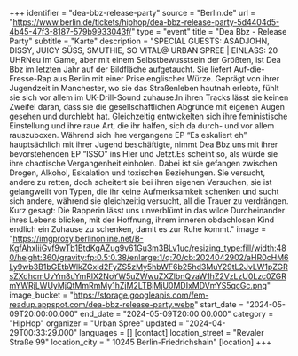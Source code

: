 +++
identifier = "dea-bbz-release-party"
source = "Berlin.de"
url = "https://www.berlin.de/tickets/hiphop/dea-bbz-release-party-5d4404d5-4b45-47f3-8187-579b9933043f/"
type = "event"
title = "Dea Bbz - Release Party"
subtitle = "Karte"
description = "SPECIAL GUESTS: ASADJOHN, DISSY, JUICY SÜSS, SMUTHIE, SO VITAL@ URBAN SPREE | EINLASS: 20 UHRNeu im Game, aber mit einem Selbstbewusstsein der Größten, ist Dea Bbz im letzten Jahr auf der Bildfläche aufgetaucht. Sie liefert Auf-die-Fresse-Rap aus Berlin mit einer Prise englischer Würze. Geprägt von ihrer Jugendzeit in Manchester, wo sie das Straßenleben hautnah erlebte, fühlt sie sich vor allem im UK-Drill-Sound zuhause.In ihren Tracks lässt sie keinen Zweifel daran, dass sie die gesellschaftlichen Abgründe mit eigenen Augen gesehen und durchlebt hat. Gleichzeitig entwickelten sich ihre feministische Einstellung und ihre raue Art, die ihr halfen, sich da durch- und vor allem rauszuboxen. Während sich ihre vergangene EP “Es eskaliert eh” hauptsächlich mit ihrer Jugend beschäftigte, nimmt Dea Bbz uns mit ihrer bevorstehenden EP “ISSO” ins Hier und Jetzt.Es scheint so, als würde sie ihre chaotische Vergangenheit einholen. Dabei ist sie gefangen zwischen Drogen, Alkohol, Eskalation und toxischen Beziehungen. Sie versucht, andere zu retten, doch scheitert sie bei ihren eigenen Versuchen, sie ist gelangweilt von Typen, die ihr keine Aufmerksamkeit schenken und sucht sich andere, während sie gleichzeitig versucht, all die Trauer zu verdrängen. Kurz gesagt: Die Rapperin lässt uns unverblümt in das wilde Durcheinander ihres Lebens blicken, mit der Hoffnung, ihrem inneren obdachlosen Kind endlich ein Zuhause zu schenken, damit es zur Ruhe kommt."
image = "https://imgproxy.berlinonline.net/B-KgfAhxliiGvf9wTb1BtdKgAZug9v61Gu3m3BLv1uc/resizing_type:fill/width:480/height:360/gravity:fp:0.5:0.38/enlarge:1/q:70/cb:2024042902/aHR0cHM6Ly9wb3B1bGEtbWlkZGxld2FyZS5zMy5hbWF6b25hd3MuY29tL2JvLW1pZGRsZXdhcmUvYm8uYmRlX2NoYW5uZWwuZXZlbnQvaW1hZ2VzLzU0Lzc0ZGRmYWRjLWUyMjQtMmRmMy1hZjM2LTBjMjU0MDIxMDVmYS5qcGc.png"
image_bucket = "https://storage.googleapis.com/fem-readup.appspot.com/dea-bbz-release-party.webp"
start_date = "2024-05-09T20:00:00.000"
end_date = "2024-05-09T20:00:00.000"
category = "HipHop"
organizer = "Urban Spree"
updated = "2024-04-29T00:33:29.000"
languages = []
[contact]
location_street = "Revaler Straße 99"
location_city = " 10245 Berlin-Friedrichshain"
[location]
+++